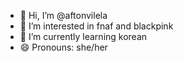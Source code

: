 - 👋 Hi, I’m @aftonvilela
- 👀 I’m interested in fnaf and blackpink
- 🌱 I’m currently learning korean
- 😄 Pronouns: she/her

<!---
aftonvilela/aftonvilela is a ✨ special ✨ repository because its `README.md` (this file) appears on your GitHub profile.
You can click the Preview link to take a look at your changes.
--->
